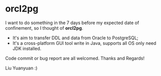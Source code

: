 # orcl2pg   
I want to do something in the 7 days before my expected date of confinement, so I thought of **orcl2pg**.

* It's aim to transfer DDL and data from Oracle to PostgreSQL; 
* It's a cross-platform GUI tool write in Java, supports all OS only need JDK installed.

Code commit or bug report are all welcomed. Thanks and Regards!

Liu Yuanyuan :)

